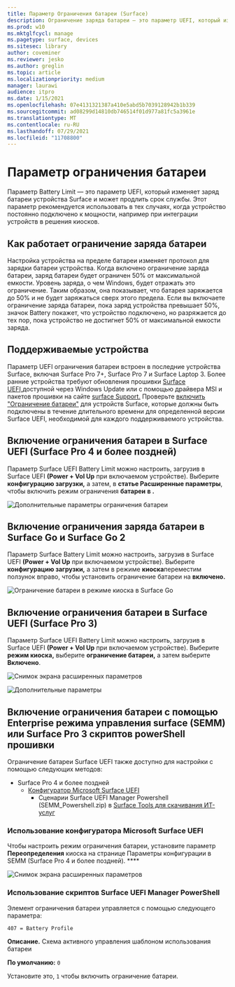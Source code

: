 ```yaml
---
title: Параметр Ограничения батареи (Surface)
description: Ограничение заряда батареи — это параметр UEFI, который изменяет заряд батареи устройства Surface и может продлить его долговечность.
ms.prod: w10
ms.mktglfcycl: manage
ms.pagetype: surface, devices
ms.sitesec: library
author: coveminer
ms.reviewer: jesko
ms.author: greglin
ms.topic: article
ms.localizationpriority: medium
manager: laurawi
audience: itpro
ms.date: 1/15/2021
ms.openlocfilehash: 07e4131321387a410e5abd5b7039128942b1b339
ms.sourcegitcommit: ad08299d14810db746514f01d977a81fc5a3961e
ms.translationtype: MT
ms.contentlocale: ru-RU
ms.lasthandoff: 07/29/2021
ms.locfileid: "11708800"
---
```

# <a name="battery-limit-setting"></a>Параметр ограничения батареи

Параметр Battery Limit — это параметр UEFI, который изменяет заряд батареи устройства Surface и может продлить срок службы. Этот параметр рекомендуется использовать в тех случаях, когда устройство постоянно подключено к мощности, например при интеграции устройств в решения киосков.  

## <a name="how-battery-limit-works"></a>Как работает ограничение заряда батареи

Настройка устройства на пределе батареи изменяет протокол для зарядки батареи устройства. Когда включено ограничение заряда батареи, заряд батареи будет ограничен 50% от максимальной емкости. Уровень заряда, о чем Windows, будет отражать это ограничение. Таким образом, она показывает, что батарея заряжается до 50% и не будет заряжаться сверх этого предела. Если вы включаете ограничение заряда батареи, пока заряд устройства превышает 50%, значок Battery покажет, что устройство подключено, но разряжается до тех пор, пока устройство не достигнет 50% от максимальной емкости заряда.  

## <a name="supported-devices"></a>Поддерживаемые устройства

Параметр UEFI ограничения батареи встроен в последние устройства Surface, включая Surface Pro 7+, Surface Pro 7 и Surface Laptop 3. Более ранние устройства требуют обновления прошивки [Surface UEFI,](manage-surface-driver-and-firmware-updates.md)доступной через Windows Update или с помощью драйвера MSI и пакетов прошивки на сайте [surface Support.](https://support.microsoft.com/help/4023482/surface-download-drivers-and-firmware-for-surface) Проверьте [включить "Ограничение батареи"](https://support.microsoft.com/help/4464941) для устройств Surface, которые должны быть подключены в течение длительного времени для определенной версии Surface UEFI, необходимой для каждого поддерживаемого устройства.

## <a name="enabling-battery-limit-in-surface-uefi-surface-pro-4-and-later"></a>Включение ограничения батареи в Surface UEFI (Surface Pro 4 и более поздней)

Параметр Surface UEFI Battery Limit можно настроить, загрузив в Surface UEFI **(Power + Vol Up** при включаемом устройстве). Выберите **конфигурацию загрузки,** а затем, в **статье Расширенные параметры**, чтобы включить режим ограничения **батареи** **в .**  

![Дополнительные параметры ограничения батареи](images/enable-bl.png)

## <a name="enabling-battery-limit-on-surface-go-and-surface-go-2"></a>Включение ограничения заряда батареи в Surface Go и Surface Go 2

Параметр Surface Battery Limit можно настроить, загрузив в Surface UEFI **(Power + Vol Up** при включаемом устройстве). Выберите **конфигурацию загрузки,** а затем в режиме **киоска**переместим ползунок вправо, чтобы установить ограничение батареи на **включено.**  

![Ограничение батареи в режиме киоска в Surface Go](images/go-batterylimit.png)

## <a name="enabling-battery-limit-in-surface-uefi-surface-pro-3"></a>Включение ограничения батареи в Surface UEFI (Surface Pro 3)

Параметр Surface UEFI Battery Limit можно настроить, загрузив в Surface UEFI **(Power + Vol Up** при включаемом устройстве). Выберите **режим киоска,** выберите **ограничение батареи,** а затем выберите **Включено**.

![Снимок экрана расширенных параметров](images/enable-bl-sp3.png)

![Дополнительные параметры](images/enable-bl-sp3-2.png)

## <a name="enabling-battery-limit-using-surface-enterprise-management-mode-semm-or-surface-pro-3-firmware-powershell-scripts"></a>Включение ограничения батареи с помощью Enterprise режима управления surface (SEMM) или Surface Pro 3 скриптов powerShell прошивки

Ограничение батареи Surface UEFI также доступно для настройки с помощью следующих методов:

- Surface Pro 4 и более поздней
  - [Конфигуратор Microsoft Surface UEFI](surface-enterprise-management-mode.md)  
    - Сценарии Surface UEFI Manager Powershell (SEMM_Powershell.zip) в [Surface Tools для скачивания ИТ-услуг](https://www.microsoft.com/download/details.aspx?id=46703)

### <a name="using-microsoft-surface-uefi-configurator"></a>Использование конфигуратора Microsoft Surface UEFI

Чтобы настроить режим ограничения батареи, установите параметр **Переопределения** киоска на странице Параметры конфигурации в SEMM (Surface Pro 4 и более поздней). ****

![Снимок экрана расширенных параметров](images/semm-bl.png)

### <a name="using-surface-uefi-manager-powershell-scripts"></a>Использование скриптов Surface UEFI Manager PowerShell

Элемент ограничения батареи управляется с помощью следующего параметра:  

`407 = Battery Profile`

**Описание.** Схема активного управления шаблоном использования батареи

**По умолчанию:**  `0`

Установите это, `1` чтобы включить ограничение батареи.
